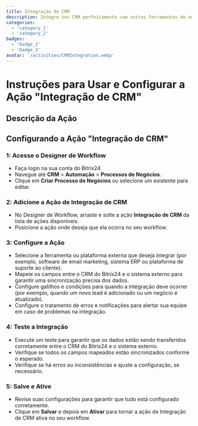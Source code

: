 ```yaml
---
title: Integração de CRM
description: Integre seu CRM perfeitamente com outras ferramentas de negócios.
categories: 
  - 'category_1'
  - 'category_2'
badges: 
  - 'badge_2'
  - 'badge_3'
avatar: '/activities/CRMIntegration.webp'
---
```

# Instruções para Usar e Configurar a Ação "Integração de CRM"

## Descrição da Ação

## **Configurando a Ação "Integração de CRM"**

### 1: Acesse o Designer de Workflow
- Faça login na sua conta do Bitrix24.
- Navegue até **CRM** > **Automação** > **Processos de Negócios**.
- Clique em **Criar Processo de Negócios** ou selecione um existente para editar.

### 2: Adicione a Ação de Integração de CRM
- No Designer de Workflow, arraste e solte a ação **Integração de CRM** da lista de ações disponíveis.
- Posicione a ação onde deseja que ela ocorra no seu workflow.

### 3: Configure a Ação
- Selecione a ferramenta ou plataforma externa que deseja integrar (por exemplo, software de email marketing, sistema ERP ou plataforma de suporte ao cliente).
- Mapeie os campos entre o CRM do Bitrix24 e o sistema externo para garantir uma sincronização precisa dos dados.
- Configure gatilhos e condições para quando a integração deve ocorrer (por exemplo, quando um novo lead é adicionado ou um negócio é atualizado).
- Configure o tratamento de erros e notificações para alertar sua equipe em caso de problemas na integração.

### 4: Teste a Integração
- Execute um teste para garantir que os dados estão sendo transferidos corretamente entre o CRM do Bitrix24 e o sistema externo.
- Verifique se todos os campos mapeados estão sincronizados conforme o esperado.
- Verifique se há erros ou inconsistências e ajuste a configuração, se necessário.

### 5: Salve e Ative
- Revise suas configurações para garantir que tudo está configurado corretamente.
- Clique em **Salvar** e depois em **Ativar** para tornar a ação de Integração de CRM ativa no seu workflow.